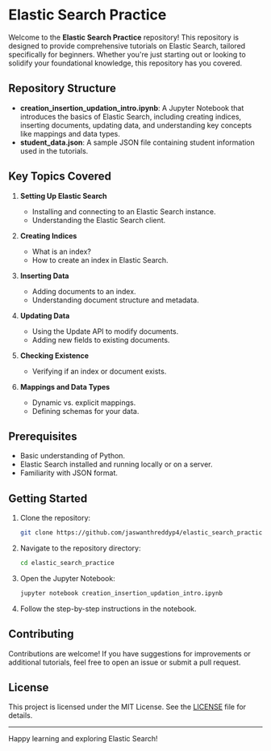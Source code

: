 # Elastic Search Practice

Welcome to the **Elastic Search Practice** repository! This repository is designed to provide comprehensive tutorials on Elastic Search, tailored specifically for beginners. Whether you're just starting out or looking to solidify your foundational knowledge, this repository has you covered.

## Repository Structure

- **creation_insertion_updation_intro.ipynb**: A Jupyter Notebook that introduces the basics of Elastic Search, including creating indices, inserting documents, updating data, and understanding key concepts like mappings and data types.
- **student_data.json**: A sample JSON file containing student information used in the tutorials.

## Key Topics Covered

1. **Setting Up Elastic Search**
   - Installing and connecting to an Elastic Search instance.
   - Understanding the Elastic Search client.

2. **Creating Indices**
   - What is an index?
   - How to create an index in Elastic Search.

3. **Inserting Data**
   - Adding documents to an index.
   - Understanding document structure and metadata.

4. **Updating Data**
   - Using the Update API to modify documents.
   - Adding new fields to existing documents.

5. **Checking Existence**
   - Verifying if an index or document exists.

6. **Mappings and Data Types**
   - Dynamic vs. explicit mappings.
   - Defining schemas for your data.

## Prerequisites

- Basic understanding of Python.
- Elastic Search installed and running locally or on a server.
- Familiarity with JSON format.

## Getting Started

1. Clone the repository:
   ```bash
   git clone https://github.com/jaswanthreddyp4/elastic_search_practice.git
   ```

2. Navigate to the repository directory:
   ```bash
   cd elastic_search_practice
   ```

3. Open the Jupyter Notebook:
   ```bash
   jupyter notebook creation_insertion_updation_intro.ipynb
   ```

4. Follow the step-by-step instructions in the notebook.

## Contributing

Contributions are welcome! If you have suggestions for improvements or additional tutorials, feel free to open an issue or submit a pull request.

## License

This project is licensed under the MIT License. See the [LICENSE](LICENSE) file for details.

---

Happy learning and exploring Elastic Search!